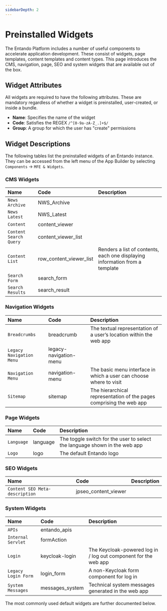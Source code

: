 ```yaml
---
sidebarDepth: 2
---
```


# Preinstalled Widgets


The Entando Platform includes a number of useful components to accelerate application development. These consist of widgets, page templates, content templates and content types. This page introduces the CMS, navigation, page, SEO and system widgets that are available out of the box. 

## Widget Attributes

All widgets are required to have the following attributes. These are mandatory regardless of whether a widget is preinstalled, user-created, or inside a bundle.

- **Name**: Specifies the name of the widget
- **Code**: Satisfies the REGEX `/^[0-9a-zA-Z_.]+$/`
- **Group**: A group for which the user has "create" permissions

## Widget Descriptions

The following tables list the preinstalled widgets of an Entando instance. They can be accessed from the left menu of the App Builder by selecting `Components` → `MFE & Widgets`.

### CMS Widgets
| Name | Code | Description |
| :- | :- | :- |
| `News Archive` | NWS_Archive |  |
| `News Latest` | NWS_Latest |  |
| `Content` | content_viewer |  |
| `Content Search Query` | content_viewer_list |  |
| `Content List` | row_content_viewer_list | Renders a list of contents, each one displaying information from a template |
| `Search Form` | search_form |  |
| `Search Results` | search_result |  |

### Navigation Widgets
| Name | Code | Description |
| :- | :- | :- |
| `Breadcrumbs` | breadcrumb | The textual representation of a user’s location within the web app |
| `Legacy Navigation Menu` | legacy-navigation-menu |  |
| `Navigation Menu` | navigation-menu | The basic menu interface in which a user can choose where to visit |
| `Sitemap` | sitemap | The hierarchical representation of the pages comprising the web app |

### Page Widgets
| Name | Code | Description |
| :- | :- | :- |
| `Language` | language | The toggle switch for the user to select the language shown in the web app |
| `Logo` | logo | The default Entando logo | 

### SEO Widgets
| Name | Code | Description |
| :- | :- | :- |
| `Content SEO Meta-description` | jpseo_content_viewer |  |

### System Widgets
| Name | Code | Description |
| :- | :- | :- |
| `APIs` | entando_apis |  |
| `Internal Servlet` | formAction |  |
| `Login` | keycloak-login | The Keycloak-powered log in / log out component for the web app |
| `Legacy Login Form` | login_form | A non-Keycloak form component for log in |
| `System Messages` | messages_system | Technical system messages generated in the web app |


The most commonly used default widgets are further documented below.